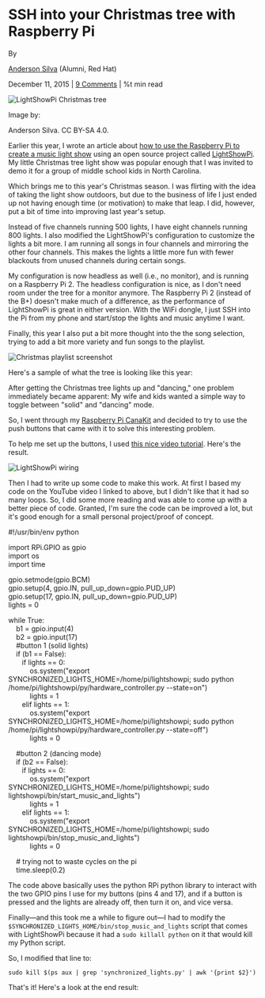 
SSH into your Christmas tree with Raspberry Pi
==============================================

By

[Anderson Silva](/users/ansilva) (Alumni, Red Hat)

December 11, 2015 | [9 Comments](#comments) | %t min read

  
![LightShowPi Christmas tree](/sites/default/files/lead-images/lightshowpi_composite_copy.jpg "LightShowPi Christmas tree")

Image by:

Anderson Silva. CC BY-SA 4.0.

Earlier this year, I wrote an article about [how to use the Raspberry Pi to create a music light show](https://opensource.com/life/15/2/music-light-show-with-raspberry-pi) using an open source project called [LightShowPi](http://lightshowpi.org/). My little Christmas tree light show was popular enough that I was invited to demo it for a group of middle school kids in North Carolina.


Which brings me to this year's Christmas season. I was flirting with the idea of taking the light show outdoors, but due to the business of life I just ended up not having enough time (or motivation) to make that leap. I did, however, put a bit of time into improving last year's setup.

Instead of five channels running 500 lights, I have eight channels running 800 lights. I also modified the LightShowPi's configuration to customize the lights a bit more. I am running all songs in four channels and mirroring the other four channels. This makes the lights a little more fun with fewer blackouts from unused channels during certain songs.

My configuration is now headless as well (i.e., no monitor), and is running on a Raspberry Pi 2. The headless configuration is nice, as I don't need room under the tree for a monitor anymore. The Raspberry Pi 2 (instead of the B+) doesn't make much of a difference, as the performance of LightShowPi is great in either version. With the WiFi dongle, I just SSH into the Pi from my phone and start/stop the lights and music anytime I want.

Finally, this year I also put a bit more thought into the the song selection, trying to add a bit more variety and fun songs to the playlist.

![Christmas playlist screenshot](https://opensource.com/sites/default/files/playlist_screenshot.jpg "Christmas playlist screenshot")

Here's a sample of what the tree is looking like this year:

After getting the Christmas tree lights up and "dancing," one problem immediately became apparent: My wife and kids wanted a simple way to toggle between "solid" and "dancing" mode.

So, I went through my [Raspberry Pi CanaKit](https://www.amazon.com/CanaKit-Raspberry-Ultimate-Starter-Components/dp/B00G1PNG54/ref=sr_1_1) and decided to try to use the push buttons that came with it to solve this interesting problem.

To help me set up the buttons, I used [this nice video tutorial](https://www.youtube.com/watch?v=ZpkI2JGdtAA). Here's the result.

![LightShowPi wiring](https://opensource.com/sites/default/files/lightshowpi_wiring.jpg "LightShowPi wiring")

Then I had to write up some code to make this work. At first I based my code on the YouTube video I linked to above, but I didn't like that it had so many loops. So, I did some more reading and was able to come up with a better piece of code. Granted, I'm sure the code can be improved a lot, but it's good enough for a small personal project/proof of concept.

#!/usr/bin/env python  
  
import RPi.GPIO as gpio  
import os  
import time  
  
gpio.setmode(gpio.BCM)  
gpio.setup(4, gpio.IN, pull\_up\_down=gpio.PUD\_UP)  
gpio.setup(17, gpio.IN, pull\_up\_down=gpio.PUD\_UP)  
lights = 0  
  
while True:  
    b1 = gpio.input(4)  
    b2 = gpio.input(17)  
    #button 1 (solid lights)  
    if (b1 == False):  
       if lights == 0:  
           os.system("export SYNCHRONIZED\_LIGHTS\_HOME=/home/pi/lightshowpi; sudo python /home/pi/lightshowpi/py/hardware\_controller.py --state=on")  
           lights = 1  
       elif lights == 1:  
           os.system("export SYNCHRONIZED\_LIGHTS\_HOME=/home/pi/lightshowpi; sudo python /home/pi/lightshowpi/py/hardware\_controller.py --state=off")  
           lights = 0  
  
    #button 2 (dancing mode)  
    if (b2 == False):  
       if lights == 0:  
           os.system("export SYNCHRONIZED\_LIGHTS\_HOME=/home/pi/lightshowpi; sudo lightshowpi/bin/start\_music\_and\_lights")  
           lights = 1  
       elif lights == 1:  
           os.system("export SYNCHRONIZED\_LIGHTS\_HOME=/home/pi/lightshowpi; sudo lightshowpi/bin/stop\_music\_and\_lights")  
           lights = 0  
  
    # trying not to waste cycles on the pi  
    time.sleep(0.2)

The code above basically uses the python RPi python library to interact with the two GPIO pins I use for my buttons (pins 4 and 17), and if a button is pressed and the lights are already off, then turn it on, and vice versa.

Finally—and this took me a while to figure out—I had to modify the `$SYNCHRONIZED_LIGHTS_HOME/bin/stop_music_and_lights` script that comes with LightShowPi because it had a `sudo killall python` on it that would kill my Python script.

So, I modified that line to:

`sudo kill $(ps aux | grep 'synchronized_lights.py' | awk '{print $2}')`

That's it! Here's a look at the end result:



